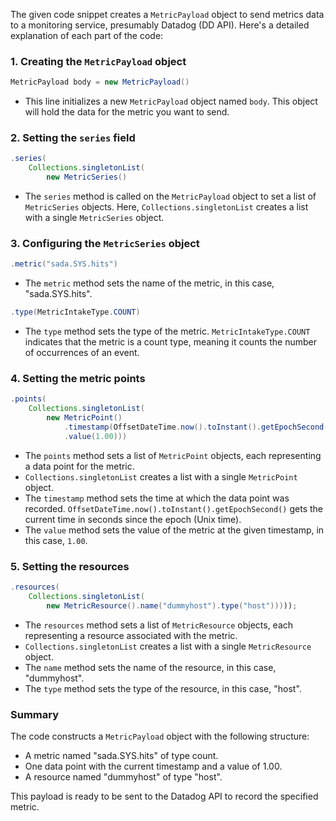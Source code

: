 The given code snippet creates a `MetricPayload` object to send metrics data to a monitoring service, presumably Datadog (DD API). Here's a detailed explanation of each part of the code:

### 1. Creating the `MetricPayload` object
```java
MetricPayload body = new MetricPayload()
```
- This line initializes a new `MetricPayload` object named `body`. This object will hold the data for the metric you want to send.

### 2. Setting the `series` field
```java
.series(
    Collections.singletonList(
        new MetricSeries()
```
- The `series` method is called on the `MetricPayload` object to set a list of `MetricSeries` objects. Here, `Collections.singletonList` creates a list with a single `MetricSeries` object.

### 3. Configuring the `MetricSeries` object
```java
.metric("sada.SYS.hits")
```
- The `metric` method sets the name of the metric, in this case, "sada.SYS.hits".

```java
.type(MetricIntakeType.COUNT)
```
- The `type` method sets the type of the metric. `MetricIntakeType.COUNT` indicates that the metric is a count type, meaning it counts the number of occurrences of an event.

### 4. Setting the metric points
```java
.points(
    Collections.singletonList(
        new MetricPoint()
            .timestamp(OffsetDateTime.now().toInstant().getEpochSecond())
            .value(1.00)))
```
- The `points` method sets a list of `MetricPoint` objects, each representing a data point for the metric.
- `Collections.singletonList` creates a list with a single `MetricPoint` object.
- The `timestamp` method sets the time at which the data point was recorded. `OffsetDateTime.now().toInstant().getEpochSecond()` gets the current time in seconds since the epoch (Unix time).
- The `value` method sets the value of the metric at the given timestamp, in this case, `1.00`.

### 5. Setting the resources
```java
.resources(
    Collections.singletonList(
        new MetricResource().name("dummyhost").type("host")))));
```
- The `resources` method sets a list of `MetricResource` objects, each representing a resource associated with the metric.
- `Collections.singletonList` creates a list with a single `MetricResource` object.
- The `name` method sets the name of the resource, in this case, "dummyhost".
- The `type` method sets the type of the resource, in this case, "host".

### Summary
The code constructs a `MetricPayload` object with the following structure:
- A metric named "sada.SYS.hits" of type count.
- One data point with the current timestamp and a value of 1.00.
- A resource named "dummyhost" of type "host".

This payload is ready to be sent to the Datadog API to record the specified metric.
